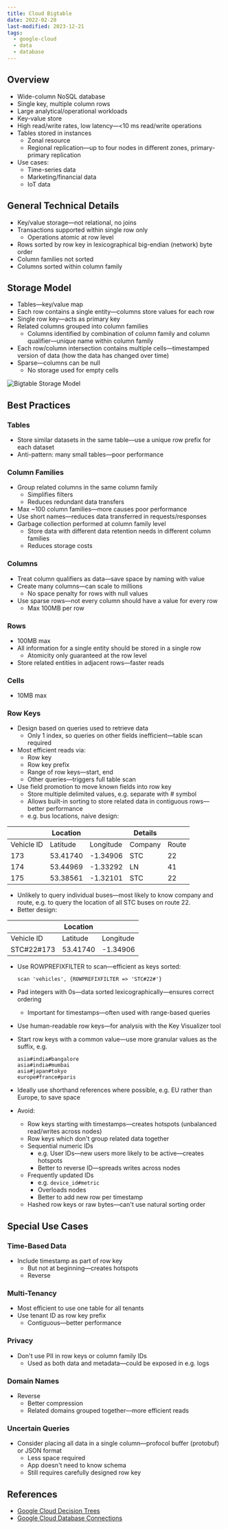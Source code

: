 ```yaml
---
title: Cloud Bigtable
date: 2022-02-20
last-modified: 2023-12-21
tags:
  - google-cloud
  - data
  - database
---
```


## Overview

- Wide-column NoSQL database
- Single key, multiple column rows
- Large analytical/operational workloads
- Key-value store
- High read/write rates, low latency—<10 ms read/write operations
- Tables stored in instances
	- Zonal resource
	- Regional replication—up to four nodes in different zones, primary-primary replication
- Use cases:
	- Time-series data
	- Marketing/financial data
	- IoT data

## General Technical Details

- Key/value storage—not relational, no joins
- Transactions supported within single row only
	- Operations atomic at row level
- Rows sorted by row key in lexicographical big-endian (network) byte order
- Column families not sorted
- Columns sorted within column family

## Storage Model

- Tables—key/value map
- Each row contains a single entity—columns store values for each row
- Single row key—acts as primary key
- Related columns grouped into column families
	- Columns identified by combination of column family and column qualifier—unique name within column family
- Each row/column intersection contains multiple cells—timestamped version of data (how the data has changed over time)
- Sparse—columns can be null
	- No storage used for empty cells

![Bigtable Storage Model](files/bigtable_storage_model.svg)

## Best Practices

### Tables

- Store similar datasets in the same table—use a unique row prefix for each dataset
- Anti-pattern: many small tables—poor performance

### Column Families

- Group related columns in the same column family
	- Simplifies filters
	- Reduces redundant data transfers
- Max ~100 column families—more causes poor performance
- Use short names—reduces data transferred in requests/responses
- Garbage collection performed at column family level
	- Store data with different data retention needs in different column families
	- Reduces storage costs

### Columns

- Treat column qualifiers as data—save space by naming with value
- Create many columns—can scale to millions
	- No space penalty for rows with null values
- Use sparse rows—not every column should have a value for every row
	- Max 100MB per row

### Rows

- 100MB max
- All information for a single entity should be stored in a single row
	- Atomicity only guaranteed at the row level
- Store related entities in adjacent rows—faster reads

### Cells

- 10MB max

### Row Keys

- Design based on queries used to retrieve data
	- Only 1 index, so queries on other fields inefficient—table scan required
- Most efficient reads via:
	- Row key
	- Row key prefix
	- Range of row keys—start, end
	- Other queries—triggers full table scan
- Use field promotion to move known fields into row key
	- Store multiple delimited values, e.g. separate with # symbol
	- Allows built-in sorting to store related data in contiguous rows—better performance
	- e.g. bus locations, naive design:

|            | Location |           | Details |       |
| ---------- | -------- | --------- | ------- | ----- |
| Vehicle ID | Latitude | Longitude | Company | Route |
| 173        | 53.41740 | -1.34906  | STC     | 22    |
| 174        | 53.44969 | -1.33292  | LN      | 41    |
| 175        | 53.38561 | -1.32101  | STC     | 22    |

- Unlikely to query individual buses—most likely to know company and route, e.g. to query the location of all STC buses on route 22.
- Better design:

|            | Location |           |
| ---------- | -------- | --------- |
| Vehicle ID | Latitude | Longitude |
| STC#22#173 | 53.41740 | -1.34906  |

- Use ROWPREFIXFILTER to scan—efficient as keys sorted:
	```
	scan 'vehicles', {ROWPREFIXFILTER => 'STC#22#'}
    ```

- Pad integers with 0s—data sorted lexicographically—ensures correct ordering
	- Important for timestamps—often used with range-based queries
- Use human-readable row keys—for analysis with the Key Visualizer tool
- Start row keys with a common value—use more granular values as the suffix, e.g.
	```
	asia#india#bangalore
	asia#india#mumbai
	asia#japan#tokyo
	europe#france#paris
	```
- Ideally use shorthand references where possible, e.g. EU rather than Europe, to save space
- Avoid:
	- Row keys starting with timestamps—creates hotspots (unbalanced read/writes across nodes)
	- Row keys which don't group related data together
	- Sequential numeric IDs
		- e.g. User IDs—new users more likely to be active—creates hotspots
		- Better to reverse ID—spreads writes across nodes
	- Frequently updated IDs
		- e.g. `device_id#metric`
		- Overloads nodes
		- Better to add new row per timestamp
	- Hashed row keys or raw bytes—can't use natural sorting order

## Special Use Cases

### Time-Based Data

- Include timestamp as part of row key
	- But not at beginning—creates hotspots
	- Reverse

### Multi-Tenancy

- Most efficient to use one table for all tenants
- Use tenant ID as row key prefix
	- Contiguous—better performance

### Privacy

- Don't use PII in row keys or column family IDs
	- Used as both data and metadata—could be exposed in e.g. logs

### Domain Names

- Reverse
	- Better compression
	- Related domains grouped together—more efficient reads

### Uncertain Queries

- Consider placing all data in a single column—profocol buffer (protobuf) or JSON format
	- Less space required
	- App doesn't need to know schema
	- Still requires carefully designed row key

## References

- [Google Cloud Decision Trees](notes/moc/Google%20Cloud%20Decision%20Trees.md)
- [Google Cloud Database Connections](notes/Google%20Cloud%20Database%20Connections.md)
